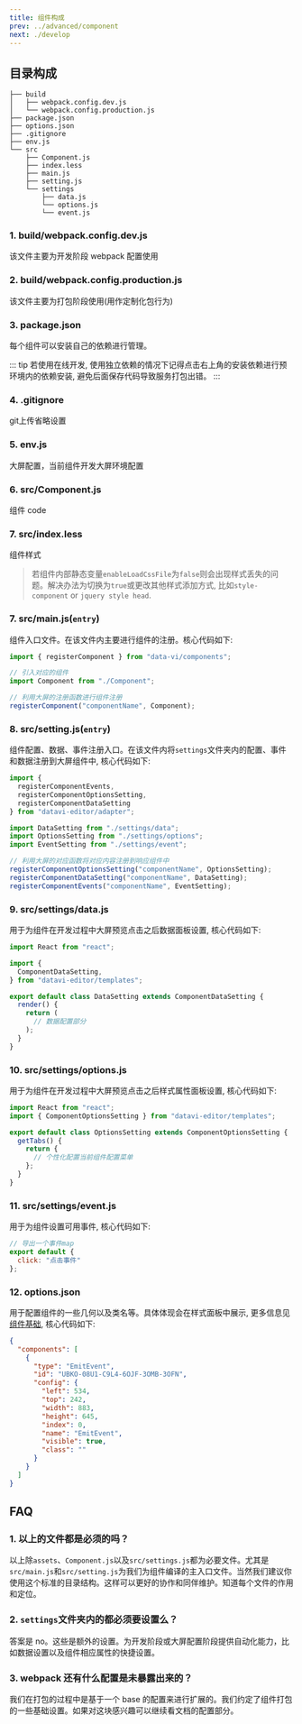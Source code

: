 ```yaml
---
title: 组件构成
prev: ../advanced/component
next: ./develop
---
```


## 目录构成

```tree
├── build
│   ├── webpack.config.dev.js
│   └── webpack.config.production.js
├── package.json
├── options.json
├── .gitignore
├── env.js
└── src
    ├── Component.js
    ├── index.less
    ├── main.js
    ├── setting.js
    └── settings
        ├── data.js
        └── options.js
        └── event.js
```

### 1. build/webpack.config.dev.js

该文件主要为开发阶段 webpack 配置使用

### 2. build/webpack.config.production.js

该文件主要为打包阶段使用(用作定制化包行为)

### 3. package.json

每个组件可以安装自己的依赖进行管理。

::: tip
若使用在线开发, 使用独立依赖的情况下记得点击右上角的安装依赖进行预环境内的依赖安装, 避免后面保存代码导致服务打包出错。
:::

### 4. .gitignore

git上传省略设置

### 5. env.js

大屏配置，当前组件开发大屏环境配置

### 6. src/Component.js

组件 code

### 7. src/index.less

组件样式

> 若组件内部静态变量`enableLoadCssFile`为`false`则会出现样式丢失的问题。解决办法为切换为`true`或更改其他样式添加方式, 比如`style-component` or `jquery style head`.

### 7. src/main.js(`entry`)

组件入口文件。在该文件内主要进行组件的注册。核心代码如下:

```jsx
import { registerComponent } from "data-vi/components";

// 引入对应的组件
import Component from "./Component";

// 利用大屏的注册函数进行组件注册
registerComponent("componentName", Component);
```

### 8. src/setting.js(`entry`)

组件配置、数据、事件注册入口。在该文件内将`settings`文件夹内的配置、事件和数据注册到大屏组件中, 核心代码如下:

```jsx
import {
  registerComponentEvents,
  registerComponentOptionsSetting,
  registerComponentDataSetting
} from "datavi-editor/adapter";

import DataSetting from "./settings/data";
import OptionsSetting from "./settings/options";
import EventSetting from "./settings/event";

// 利用大屏的对应函数将对应内容注册到响应组件中
registerComponentOptionsSetting("componentName", OptionsSetting);
registerComponentDataSetting("componentName", DataSetting);
registerComponentEvents("componentName", EventSetting);
```

### 9. src/settings/data.js

用于为组件在开发过程中大屏预览点击之后数据面板设置, 核心代码如下:

```jsx
import React from "react";

import {
  ComponentDataSetting,
} from "datavi-editor/templates";

export default class DataSetting extends ComponentDataSetting {
  render() {
    return (
      // 数据配置部分
    );
  }
}
```

### 10. src/settings/options.js

用于为组件在开发过程中大屏预览点击之后样式属性面板设置, 核心代码如下:

```jsx
import React from "react";
import { ComponentOptionsSetting } from "datavi-editor/templates";

export default class OptionsSetting extends ComponentOptionsSetting {
  getTabs() {
    return {
      // 个性化配置当前组件配置菜单
    };
  }
}
```

### 11. src/settings/event.js

用于为组件设置可用事件, 核心代码如下:

```jsx
// 导出一个事件map
export default {
  click: "点击事件"
};
```

### 12. options.json

用于配置组件的一些几何以及类名等。具体体现会在样式面板中展示, 更多信息见[组件基础](/getting-started/component/related#组件配置), 核心代码如下:

```json
{
  "components": [
    {
      "type": "EmitEvent",
      "id": "UBKO-08U1-C9L4-6OJF-3OMB-3OFN",
      "config": {
        "left": 534,
        "top": 242,
        "width": 883,
        "height": 645,
        "index": 0,
        "name": "EmitEvent",
        "visible": true,
        "class": ""
      }
    }
  ]
}
```

## FAQ

### 1. 以上的文件都是必须的吗？

以上除`assets`、`Component.js`以及`src/settings.js`都为必要文件。尤其是`src/main.js`和`src/setting.js`为我们为组件编译的主入口文件。当然我们建议你使用这个标准的目录结构。这样可以更好的协作和同伴维护。知道每个文件的作用和定位。

### 2. `settings`文件夹内的都必须要设置么？

答案是 no。这些是额外的设置。为开发阶段或大屏配置阶段提供自动化能力，比如数据设置以及组件相应属性的快捷设置。

### 3. webpack 还有什么配置是未暴露出来的？

我们在打包的过程中是基于一个 base 的配置来进行扩展的。我们约定了组件打包的一些基础设置。如果对这块感兴趣可以继续看文档的配置部分。
